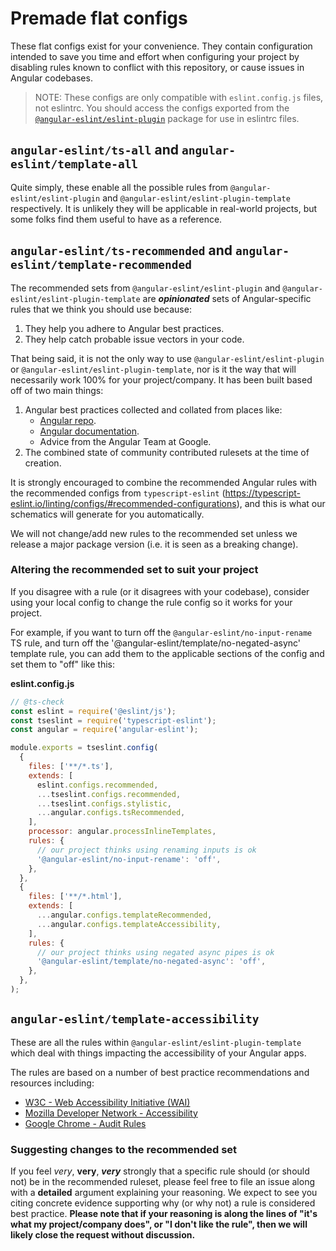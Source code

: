 # Premade flat configs

These flat configs exist for your convenience. They contain configuration intended to save you time and effort when configuring your project by disabling rules known to conflict with this repository, or cause issues in Angular codebases.

> NOTE: These configs are only compatible with `eslint.config.js` files, not eslintrc.
> You should access the configs exported from the [`@angular-eslint/eslint-plugin`](https://github.com/angular-eslint/angular-eslint/blob/main/packages/eslint-plugin/src/configs) package for use in eslintrc files.

## `angular-eslint/ts-all` and `angular-eslint/template-all`

Quite simply, these enable all the possible rules from `@angular-eslint/eslint-plugin` and `@angular-eslint/eslint-plugin-template` respectively. It is unlikely they will be applicable in real-world projects, but some folks find them useful to have as a reference.

## `angular-eslint/ts-recommended` and `angular-eslint/template-recommended`

The recommended sets from `@angular-eslint/eslint-plugin` and `@angular-eslint/eslint-plugin-template` are **_opinionated_** sets of Angular-specific rules that we think you should use because:

1. They help you adhere to Angular best practices.
2. They help catch probable issue vectors in your code.

That being said, it is not the only way to use `@angular-eslint/eslint-plugin` or `@angular-eslint/eslint-plugin-template`, nor is it the way that will necessarily work 100% for your project/company. It has been built based off of two main things:

1. Angular best practices collected and collated from places like:
   - [Angular repo](https://github.com/angular/angular).
   - [Angular documentation](https://angular.dev).
   - Advice from the Angular Team at Google.
2. The combined state of community contributed rulesets at the time of creation.

It is strongly encouraged to combine the recommended Angular rules with the recommended configs from `typescript-eslint` (https://typescript-eslint.io/linting/configs/#recommended-configurations), and this is what our schematics will generate for you automatically.

We will not change/add new rules to the recommended set unless we release a major package version (i.e. it is seen as a breaking change).

### Altering the recommended set to suit your project

If you disagree with a rule (or it disagrees with your codebase), consider using your local config to change the rule config so it works for your project.

For example, if you want to turn off the `@angular-eslint/no-input-rename` TS rule, and turn off the '@angular-eslint/template/no-negated-async' template rule, you can add them to the applicable sections of the config and set them to "off" like this:

**eslint.config.js**

```js
// @ts-check
const eslint = require('@eslint/js');
const tseslint = require('typescript-eslint');
const angular = require('angular-eslint');

module.exports = tseslint.config(
  {
    files: ['**/*.ts'],
    extends: [
      eslint.configs.recommended,
      ...tseslint.configs.recommended,
      ...tseslint.configs.stylistic,
      ...angular.configs.tsRecommended,
    ],
    processor: angular.processInlineTemplates,
    rules: {
      // our project thinks using renaming inputs is ok
      '@angular-eslint/no-input-rename': 'off',
    },
  },
  {
    files: ['**/*.html'],
    extends: [
      ...angular.configs.templateRecommended,
      ...angular.configs.templateAccessibility,
    ],
    rules: {
      // our project thinks using negated async pipes is ok
      '@angular-eslint/template/no-negated-async': 'off',
    },
  },
);
```

## `angular-eslint/template-accessibility`

These are all the rules within `@angular-eslint/eslint-plugin-template` which deal with things impacting the accessibility of your Angular apps.

The rules are based on a number of best practice recommendations and resources including:

- [W3C - Web Accessibility Initiative (WAI)](https://www.w3.org/WAI/)
- [Mozilla Developer Network - Accessibility](https://developer.mozilla.org/en-US/docs/Web/Accessibility)
- [Google Chrome - Audit Rules](https://github.com/GoogleChrome/accessibility-developer-tools/wiki/Audit-Rules)

### Suggesting changes to the recommended set

If you feel _very_, **very**, **_very_** strongly that a specific rule should (or should not) be in the recommended ruleset, please feel free to file an issue along with a **detailed** argument explaining your reasoning. We expect to see you citing concrete evidence supporting why (or why not) a rule is considered best practice. **Please note that if your reasoning is along the lines of "it's what my project/company does", or "I don't like the rule", then we will likely close the request without discussion.**
